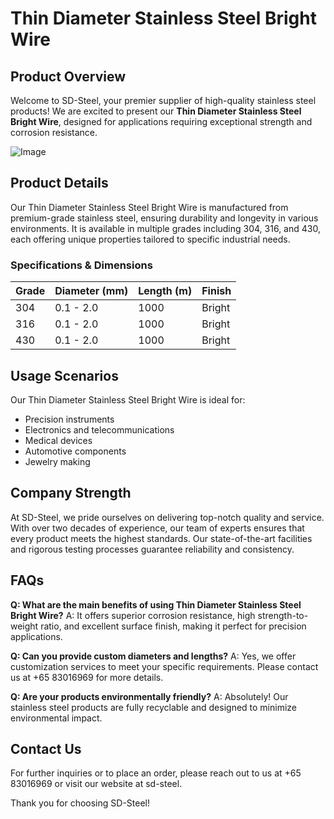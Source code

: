 # Thin Diameter Stainless Steel Bright Wire

## Product Overview
Welcome to SD-Steel, your premier supplier of high-quality stainless steel products! We are excited to present our **Thin Diameter Stainless Steel Bright Wire**, designed for applications requiring exceptional strength and corrosion resistance.

![Image](https://github.com/user-attachments/assets/2567258e-e124-4816-932d-1809bd27ef0b)

## Product Details
Our Thin Diameter Stainless Steel Bright Wire is manufactured from premium-grade stainless steel, ensuring durability and longevity in various environments. It is available in multiple grades including 304, 316, and 430, each offering unique properties tailored to specific industrial needs.

### Specifications & Dimensions
| Grade | Diameter (mm) | Length (m) | Finish |
|-------|---------------|------------|--------|
| 304   | 0.1 - 2.0     | 1000       | Bright |
| 316   | 0.1 - 2.0     | 1000       | Bright |
| 430   | 0.1 - 2.0     | 1000       | Bright |

## Usage Scenarios
Our Thin Diameter Stainless Steel Bright Wire is ideal for:
- Precision instruments
- Electronics and telecommunications
- Medical devices
- Automotive components
- Jewelry making

## Company Strength
At SD-Steel, we pride ourselves on delivering top-notch quality and service. With over two decades of experience, our team of experts ensures that every product meets the highest standards. Our state-of-the-art facilities and rigorous testing processes guarantee reliability and consistency.

## FAQs
**Q: What are the main benefits of using Thin Diameter Stainless Steel Bright Wire?**
A: It offers superior corrosion resistance, high strength-to-weight ratio, and excellent surface finish, making it perfect for precision applications.

**Q: Can you provide custom diameters and lengths?**
A: Yes, we offer customization services to meet your specific requirements. Please contact us at +65 83016969 for more details.

**Q: Are your products environmentally friendly?**
A: Absolutely! Our stainless steel products are fully recyclable and designed to minimize environmental impact.

## Contact Us
For further inquiries or to place an order, please reach out to us at +65 83016969 or visit our website at  sd-steel.

Thank you for choosing SD-Steel!